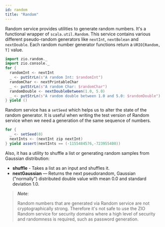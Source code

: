 ```yaml
---
id: random 
title: "Random"
---
```


Random service provides utilities to generate random numbers. It's a functional wrapper of `scala.util.Random`. This service contains various different pseudo-random generators like `nextInt`, `nextBolean` and `nextDouble`. Each random number generator functions return a `URIO[Random, T]` value.

```scala mdoc:silent
import zio.random._
import zio.console._
for {
  randomInt <- nextInt
  _ <- putStrLn(s"A random Int: $randomInt")
  randomChar <- nextPrintableChar
  _ <- putStrLn(s"A random Char: $randomChar")
  randomDouble <- nextDoubleBetween(1.0, 5.0)
  _ <- putStrLn(s"A random double between 1.0 and 5.0: $randomDouble")
} yield ()
```

Random service has a `setSeed` which helps us to alter the state of the random generator. It is useful when writing the test version of Random service when we need a generation of the same sequence of numbers.

```scala mdoc:silent
for {
  _ <- setSeed(0)
  nextInts <- (nextInt zip nextInt)
} yield assert(nextInts == (-1155484576,-723955400))
```

Also, it has a utility to shuffle a list or generating random samples from Gaussian distribution:

* **shuffle** - Takes a list as an input and shuffles it.
* **nextGaussian** — Returns the next pseudorandom, Gaussian ("normally") distributed double value with mean 0.0 and standard deviation 1.0.

> _**Note**:_
>
> Random numbers that are generated via Random service are not cryptographically strong. Therefore it's not safe to use the ZIO Random service for security domains where a high level of security and randomness is required, such as password generation.
